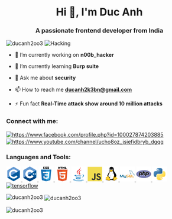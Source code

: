 <h1 align="center">Hi 👋, I'm Duc Anh</h1>
<h3 align="center">A passionate frontend developer from India</h3>
<img align="right" alt="Hacking" width="400" src="https://giffiles.alphacoders.com/174/1744.gif"
<p align="left"> <img src="https://komarev.com/ghpvc/?username=ducanh2oo3&label=Profile%20views&color=0e75b6&style=flat" alt="ducanh2oo3" /> </p>

- 🔭 I’m currently working on **n00b_hacker**

- 🌱 I’m currently learning **Burp suite**

- 💬 Ask me about **security**

- 📫 How to reach me **ducanh2k3bn@gmail.com**

- ⚡ Fun fact **Real-Time attack show around 10 million attacks**

<h3 align="left">Connect with me:</h3>
<p align="left">
<a href="https://fb.com/https://www.facebook.com/profile.php?id=100027874203885" target="blank"><img align="center" src="https://raw.githubusercontent.com/rahuldkjain/github-profile-readme-generator/master/src/images/icons/Social/facebook.svg" alt="https://www.facebook.com/profile.php?id=100027874203885" height="30" width="40" /></a>
<a href="https://www.youtube.com/c/https://www.youtube.com/channel/ucho8oz_jsiefidbryb_dgqq" target="blank"><img align="center" src="https://raw.githubusercontent.com/rahuldkjain/github-profile-readme-generator/master/src/images/icons/Social/youtube.svg" alt="https://www.youtube.com/channel/ucho8oz_jsiefidbryb_dgqq" height="30" width="40" /></a>
</p>

<h3 align="left">Languages and Tools:</h3>
<p align="left"> <a href="https://www.cprogramming.com/" target="_blank" rel="noreferrer"> <img src="https://raw.githubusercontent.com/devicons/devicon/master/icons/c/c-original.svg" alt="c" width="40" height="40"/> </a> <a href="https://www.w3schools.com/cpp/" target="_blank" rel="noreferrer"> <img src="https://raw.githubusercontent.com/devicons/devicon/master/icons/cplusplus/cplusplus-original.svg" alt="cplusplus" width="40" height="40"/> </a> <a href="https://www.w3schools.com/css/" target="_blank" rel="noreferrer"> <img src="https://raw.githubusercontent.com/devicons/devicon/master/icons/css3/css3-original-wordmark.svg" alt="css3" width="40" height="40"/> </a> <a href="https://www.w3.org/html/" target="_blank" rel="noreferrer"> <img src="https://raw.githubusercontent.com/devicons/devicon/master/icons/html5/html5-original-wordmark.svg" alt="html5" width="40" height="40"/> </a> <a href="https://www.java.com" target="_blank" rel="noreferrer"> <img src="https://raw.githubusercontent.com/devicons/devicon/master/icons/java/java-original.svg" alt="java" width="40" height="40"/> </a> <a href="https://developer.mozilla.org/en-US/docs/Web/JavaScript" target="_blank" rel="noreferrer"> <img src="https://raw.githubusercontent.com/devicons/devicon/master/icons/javascript/javascript-original.svg" alt="javascript" width="40" height="40"/> </a> <a href="https://www.linux.org/" target="_blank" rel="noreferrer"> <img src="https://raw.githubusercontent.com/devicons/devicon/master/icons/linux/linux-original.svg" alt="linux" width="40" height="40"/> </a> <a href="https://www.mysql.com/" target="_blank" rel="noreferrer"> <img src="https://raw.githubusercontent.com/devicons/devicon/master/icons/mysql/mysql-original-wordmark.svg" alt="mysql" width="40" height="40"/> </a> <a href="https://www.php.net" target="_blank" rel="noreferrer"> <img src="https://raw.githubusercontent.com/devicons/devicon/master/icons/php/php-original.svg" alt="php" width="40" height="40"/> </a> <a href="https://www.python.org" target="_blank" rel="noreferrer"> <img src="https://raw.githubusercontent.com/devicons/devicon/master/icons/python/python-original.svg" alt="python" width="40" height="40"/> </a> <a href="https://www.tensorflow.org" target="_blank" rel="noreferrer"> <img src="https://www.vectorlogo.zone/logos/tensorflow/tensorflow-icon.svg" alt="tensorflow" width="40" height="40"/> </a> </p>

<p><img align="left" src="https://github-readme-stats.vercel.app/api/top-langs?username=ducanh2oo3&show_icons=true&locale=en&layout=compact" alt="ducanh2oo3" /></p>

<p>&nbsp;<img align="center" src="https://github-readme-stats.vercel.app/api?username=ducanh2oo3&show_icons=true&locale=en" alt="ducanh2oo3" /></p>

<p><img align="center" src="https://github-readme-streak-stats.herokuapp.com/?user=ducanh2oo3&" alt="ducanh2oo3" /></p>
